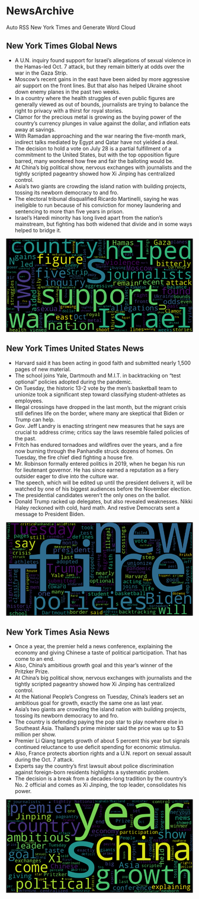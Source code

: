 # NewsArchive
Auto RSS New York Times and Generate Word Cloud

## New York Times Global News
* A U.N. inquiry found support for Israel’s allegations of sexual violence in the Hamas-led Oct. 7 attack, but they remain bitterly at odds over the war in the Gaza Strip.
* Moscow’s recent gains in the east have been aided by more aggressive air support on the front lines. But that also has helped Ukraine shoot down enemy planes in the past two weeks.
* In a country where the health struggles of even public figures are generally viewed as out of bounds, journalists are trying to balance the right to privacy with a thirst for royal stories.
* Clamor for the precious metal is growing as the buying power of the country’s currency plunges in value against the dollar, and inflation eats away at savings.
* With Ramadan approaching and the war nearing the five-month mark, indirect talks mediated by Egypt and Qatar have not yielded a deal.
* The decision to hold a vote on July 28 is a partial fulfillment of a commitment to the United States, but with the top opposition figure barred, many wondered how free and fair the balloting would be.
* At China’s big political show, nervous exchanges with journalists and the tightly scripted pageantry showed how Xi Jinping has centralized control.
* Asia’s two giants are crowding the island nation with building projects, tossing its newborn democracy to and fro.
* The electoral tribunal disqualified Ricardo Martinelli, saying he was ineligible to run because of his conviction for money laundering and sentencing to more than five years in prison.
* Israel’s Haredi minority has long lived apart from the nation’s mainstream, but fighting has both widened that divide and in some ways helped to bridge it.

![Global](./global.png)
## New York Times United States News
* Harvard said it has been acting in good faith and submitted nearly 1,500 pages of new material.
* The school joins Yale, Dartmouth and M.I.T. in backtracking on “test optional” policies adopted during the pandemic.
* On Tuesday, the historic 13-2 vote by the men’s basketball team to unionize took a significant step toward classifying student-athletes as employees.
* Illegal crossings have dropped in the last month, but the migrant crisis still defines life on the border, where many are skeptical that Biden or Trump can help.
* Gov. Jeff Landry is enacting stringent new measures that he says are crucial to address crime; critics say the laws resemble failed policies of the past.
* Fritch has endured tornadoes and wildfires over the years, and a fire now burning through the Panhandle struck dozens of homes. On Tuesday, the fire chief died fighting a house fire.
* Mr. Robinson formally entered politics in 2019, when he began his run for lieutenant governor. He has since earned a reputation as a fiery outsider eager to dive into the culture war.
* The speech, which will be edited up until the president delivers it, will be watched by one of his biggest audiences before the November election.
* The presidential candidates weren’t the only ones on the ballot.
* Donald Trump racked up delegates, but also revealed weaknesses. Nikki Haley reckoned with cold, hard math. And restive Democrats sent a message to President Biden.

![US](./usnews.png)
## New York Times Asia News
* Once a year, the premier held a news conference, explaining the economy and giving Chinese a taste of political participation. That has come to an end.
* Also, China’s ambitious growth goal and this year’s winner of the Pritzker Prize.
* At China’s big political show, nervous exchanges with journalists and the tightly scripted pageantry showed how Xi Jinping has centralized control.
* At the National People’s Congress on Tuesday, China’s leaders set an ambitious goal for growth, exactly the same one as last year.
* Asia’s two giants are crowding the island nation with building projects, tossing its newborn democracy to and fro.
* The country is defending paying the pop star to play nowhere else in Southeast Asia. Thailand’s prime minister said the price was up to $3 million per show.
* Premier Li Qiang targets growth of about 5 percent this year but signals continued reluctance to use deficit spending for economic stimulus.
* Also, France protects abortion rights and a U.N. report on sexual assault during the Oct. 7 attack.
* Experts say the country’s first lawsuit about police discrimination against foreign-born residents highlights a systematic problem.
* The decision is a break from a decades-long tradition by the country’s No. 2 official and comes as Xi Jinping, the top leader, consolidates his power.

![Asian](./asian.png)
